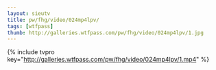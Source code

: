 ```yaml
--- 
layout: sieutv
title: pw/fhg/video/024mp4lpv/
tags: [wtfpass]
thumb: http://galleries.wtfpass.com/pw/fhg/video/024mp4lpv/1.jpg
---
```

{% include tvpro key="http://galleries.wtfpass.com/pw/fhg/video/024mp4lpv/1.mp4" %} 
